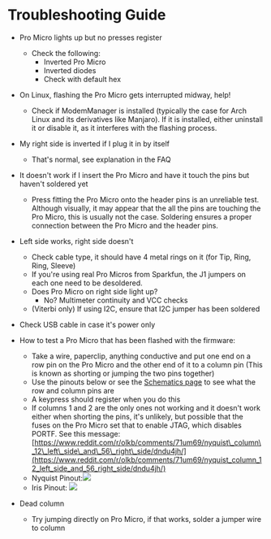 # Troubleshooting Guide

- Pro Micro lights up but no presses register
    - Check the following:
        - Inverted Pro Micro
        - Inverted diodes
        - Check with default hex

- On Linux, flashing the Pro Micro gets interrupted midway, help!
    - Check if ModemManager is installed (typically the case for Arch Linux and its derivatives like Manjaro). If it is installed, either uninstall it or disable it, as it interferes with the flashing process.

- My right side is inverted if I plug it in by itself
    - That's normal, see explanation in the FAQ

- It doesn't work if I insert the Pro Micro and have it touch the pins but haven't soldered yet
    - Press fitting the Pro Micro onto the header pins is an unreliable test. Although visually, it may appear that the all the pins are touching the Pro Micro, this is usually not the case. Soldering ensures a proper connection between the Pro Micro and the header pins.

- Left side works, right side doesn't
    - Check cable type, it should have 4 metal rings on it \(for Tip, Ring, Ring, Sleeve\)
    - If you're using real Pro Micros from Sparkfun, the J1 jumpers on each one need to be desoldered.
    - Does Pro Micro on right side light up?
        * No? Multimeter continuity and VCC checks
    - (Viterbi only) If using I2C, ensure that I2C jumper has been soldered

- Check USB cable in case it's power only

- How to test a Pro Micro that has been flashed with the firmware:
    - Take a wire, paperclip, anything conductive and put one end on a row pin on the Pro Micro and the other end of it to a column pin (This is known as shorting or jumping the two pins together)
    - Use the pinouts below or see the [Schematics page](schematics.md) to see what the row and column pins are
    - A keypress should register when you do this
    - If columns 1 and 2 are the only ones not working and it doesn't work either when shorting the pins, it's unlikely, but possible that the fuses on the Pro Micro set that to enable JTAG, which disables PORTF. See this message: [https://www.reddit.com/r/olkb/comments/71um69/nyquist\_column\_12\_left\_side\_and\_56\_right\_side/dndu4jh/](https://www.reddit.com/r/olkb/comments/71um69/nyquist_column_12_left_side_and_56_right_side/dndu4jh/)
    * Nyquist Pinout:![](https://s3.amazonaws.com/docs.keeb.io/assets/images/misc/CNxRMGg.png)
    * Iris Pinout:
      ![](https://s3.amazonaws.com/docs.keeb.io/assets/images/misc/JdiVIcG.png)

- Dead column
    - Try jumping directly on Pro Micro, if that works, solder a jumper wire to column


